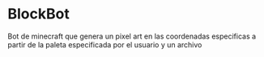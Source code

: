 # BlockBot
Bot de minecraft que genera un pixel art en las coordenadas especificas a partir de la paleta especificada por el usuario y un archivo
